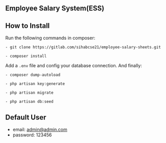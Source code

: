 ## Employee Salary System(ESS)

## How to Install

Run the following commands in composer: 

```
- git clone https://gitlab.com/sihabcse21/employee-salary-sheets.git

- composer install
```

Add a `.env` file and config your database connection. And finally:

```
- composer dump-autoload

- php artisan key:generate

- php artisan migrate

- php artisan db:seed
```

## Default User
 - email: admin@admin.com
 - password: 123456
